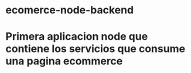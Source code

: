 # ecomerce-node-backend

# Primera aplicacion node que contiene los servicios que consume una pagina ecommerce
